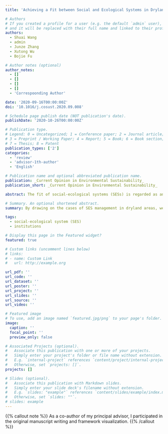 ```yaml
---
title: 'Achieving a Fit between Social and Ecological Systems in Drylands for Sustainability'

# Authors
# If you created a profile for a user (e.g. the default `admin` user), write the username (folder name) here
# and it will be replaced with their full name and linked to their profile.
authors:
  - Shuai Wang
  - admin
  - Junze Zhang
  - Xutong Wu
  - Bojie Fu

# Author notes (optional)
author_notes:
  - []
  - []
  - []
  - []
  - 'Correspoonding Author'

date: '2020-09-16T00:00:00Z'
doi: '10.1016/j.cosust.2020.09.008'

# Schedule page publish date (NOT publication's date).
publishDate: '2020-10-26T00:00:00Z'

# Publication type.
# Legend: 0 = Uncategorized; 1 = Conference paper; 2 = Journal article;
# 3 = Preprint / Working Paper; 4 = Report; 5 = Book; 6 = Book section;
# 7 = Thesis; 8 = Patent
publication_types: ['2']
categories:
  - 'review'
  - 'advisor-1th-author'
  - 'English'

# Publication name and optional abbreviated publication name.
publication: _Current Opinion in Environmental Sustainability_
publication_short: _Current Opinion in Environmental Sustainability_

abstract: The fit of social-ecological systems (SESs) is regarded as an important criterion for achieving sustainability. However, there is still a shortage of approaches to achieve this matching, especially for dryland areas, where ecosystems are more vulnerable and sensitive than in other areas, and mismatches between institutions and ecological processes can cause worse consequences in a shorter time. By drawing on the cases of SES management in dryland areas, we propose three distinct but complementary approaches to promote SES fit based on comprehensive and systematic analyses, which can be summarized as structural, dynamic, and scale approaches. These approaches could contribute to enhancing the fit of SES, but more quantitative indicators and tools are needed to analyze complex SES structure–function relationships.

# Summary. An optional shortened abstract.
summary: By drawing on the cases of SES management in dryland areas, we propose three distinct but complementary approaches to promote SES fit based on comprehensive and systematic analyses, which can be summarized as structural, dynamic, and scale approaches. 

tags: 
  - social-ecological system (SES)
  - institutions

# Display this page in the Featured widget?
featured: true

# Custom links (uncomment lines below)
# links:
# - name: Custom Link
#   url: http://example.org

url_pdf: ''
url_code: ''
url_dataset: ''
url_poster: ''
url_project: ''
url_slides: ''
url_source: ''
url_video: ''

# Featured image
# To use, add an image named `featured.jpg/png` to your page's folder.
image:
  caption: ''
  focal_point: ''
  preview_only: false

# Associated Projects (optional).
#   Associate this publication with one or more of your projects.
#   Simply enter your project's folder or file name without extension.
#   E.g. `internal-project` references `content/project/internal-project/index.md`.
#   Otherwise, set `projects: []`.
projects: []

# Slides (optional).
#   Associate this publication with Markdown slides.
#   Simply enter your slide deck's filename without extension.
#   E.g. `slides: "example"` references `content/slides/example/index.md`.
#   Otherwise, set `slides: ""`.
# slides: example
---
```


{{% callout note %}}
As a co-author of my principal advisor, I participated in the original manuscript writing and framework visualization.
{{% /callout %}}
